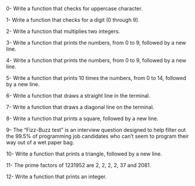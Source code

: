 0- Write a function that checks for uppercase character.

1- Write a function that checks for a digit (0 through 9).

2- Write a function that multiplies two integers.

3- Write a function that prints the numbers, from 0 to 9, followed by a new line.

4- Write a function that prints the numbers, from 0 to 9, followed by a new line.

5- Write a function that prints 10 times the numbers, from 0 to 14, followed by a new line.

6- Write a function that draws a straight line in the terminal.

7- Write a function that draws a diagonal line on the terminal.

8- Write a function that prints a square, followed by a new line.

9- The “Fizz-Buzz test” is an interview question designed to help filter out the 99.5% of programming job candidates who can’t seem to program their way out of a wet paper bag.

10- Write a function that prints a triangle, followed by a new line.

11- The prime factors of 1231952 are 2, 2, 2, 2, 37 and 2081.

12- Write a function that prints an integer.
